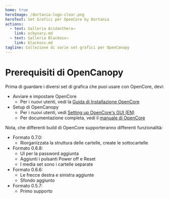 ```yaml
---
home: true
heroImage: /dortania-logo-clear.png
heroText: Set Grafici per OpenCore by Dortania
actions:
  - text: Galleria Acidanthera→
    link: ocbynary.md
  - text: Galleria Blackosx→
    link: blackosx.md
tagline: Collezione di varie set grafici per OpenCanopy
---
```


# Prerequisiti di OpenCanopy

Prima di guardare i diversi set di grafica che puoi usare con OpenCore, devi:

* Avviare e impostare OpenCore
  * Per i nuovi utenti, vedi la [Guida di Installazione OpenCore](https://macos86.github.io/)
* Setup di OpenCanopy
  * Per i nuovi utenti, vedi [Setting up OpenCore's GUI (EN)](https://dortania.github.io/OpenCore-Post-Install/cosmetic/gui.html)
  * Per documentazione completa, vedi il [manuale di OpenCore](https://github.com/acidanthera/OpenCorePkg/blob/master/Docs/Configuration.pdf)

Nota, che differenti build di OpenCore supporteranno differenti funzionalità:

* Formato 0.7.0:
  * Riorganizzata la struttura delle cartelle, create le sottocartelle
* Formato 0.6.8:
  * UI per la password aggiunta
  * Aggiunti i pulsanti Power off e Reset
  * I media set sono i cartelle separate
* Formato 0.6.6:
  * Le frecce destra e sinistra aggiunte
  * Sfondo aggiunto
* Formato 0.5.7:
  * Primo supporto
